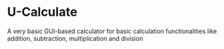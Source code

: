 # U-Calculate
A very basic GUI-based calculator for basic calculation functionalities like addition, subtraction, multiplication and division
